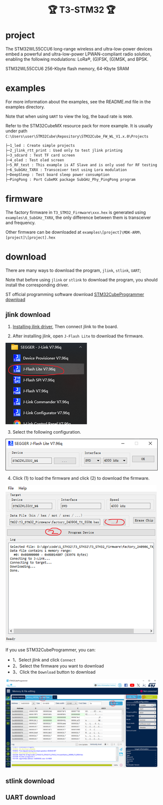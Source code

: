 <h1 align = "center">🏆 T3-STM32 🏆</h1>

# project

The STM32WL55CCU6 long-range wireless and ultra-low-power devices embed a powerful and ultra-low-power LPWAN-compliant radio solution, enabling the following modulations: LoRa®, (G)FSK, (G)MSK, and BPSK.

STM32WL55CCU6 256-Kbyte flash memory, 64-Kbyte SRAM

# examples

For more information about the examples, see the README.md file in the examples directory.

Note that when using `UART` to view the log, the baud rate is `9600`.

Refer to the STM32CubeMX resource pack for more example. It is usually under path `C:\Users\user\STM32Cube\Repository\STM32Cube_FW_WL_V1.x.0\Projects`

~~~
├─1_led : Create simple projects
├─2_jlink_rtt_print : Used only to test jlink printing
├─3_sdcard : Test TF card screen
├─4_oled : Test oled screen
├─5_RF_test : This example is AT Slave and is only used for RF testing
├─6_SubGHz_TXRX : Transceiver test using Lora modulation
├─DeepSleep : Test board sleep power consumption
├─PingPong : Port CubeMX package SubGHz_Phy_PingPong program
~~~

# firmware

The factory firmware in `T3_STM32_Firmware\xxx.hex` is generated using `examples\6_SubGHz_TXRX`, the only difference between them is transceiver and frequency.

Other firmware can be downloaded at `examples\[project]\MDK-ARM\[project]\[project].hex`

# download

There are many ways to download the program, `jlink`, `stlink`, `UART`;

Note that before using `jlink` or `stlink` to download the program, you should install the corresponding driver.

ST official programming software download [STM32CubeProgrammer download](https://www.st.com.cn/zh/development-tools/stm32cubeprog.html)


## jlink download

1. [Installing jlink driver](https://www.segger.com/downloads/jlink/), Then connect jlink to the board.

2. After installing jlink, open `J-Flash Lite` to download the firmware.

![alt text](docs/image/image.png)

3. Select the following configuration.

![alt text](docs/image/image-2.png)

4. Click (1) to load the firmware and click (2) to download the firmware.

![alt text](docs/image/image-3.png)

If you use STM32CubeProgrammer, you can:
- 1、Select jlink and click `Connect`
- 2、Select the firmware you want to download
- 3、Click the `Download` button to download

![alt text](docs/image/image-4.png)

## stlink download


## UART download